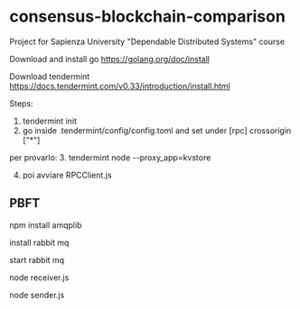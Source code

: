 # consensus-blockchain-comparison
Project for Sapienza University "Dependable Distributed Systems" course

Download and install go https://golang.org/doc/install

Download tendermint https://docs.tendermint.com/v0.33/introduction/install.html

Steps:

1. tendermint init
2. go inside .tendermint/config/config.toml and set under [rpc] crossorigin ["*"]

per provarlo:
3. tendermint node --proxy_app=kvstore

4. poi avviare RPCClient.js


## PBFT


npm install amqplib

install rabbit mq

start rabbit mq

node receiver.js

node sender.js

